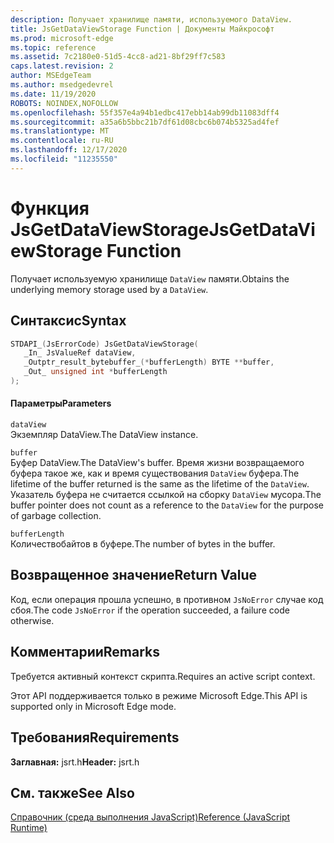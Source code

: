 ```yaml
---
description: Получает хранилище памяти, используемого DataView.
title: JsGetDataViewStorage Function | Документы Майкрософт
ms.prod: microsoft-edge
ms.topic: reference
ms.assetid: 7c2180e0-51d5-4cc8-ad21-8bf29ff7c583
caps.latest.revision: 2
author: MSEdgeTeam
ms.author: msedgedevrel
ms.date: 11/19/2020
ROBOTS: NOINDEX,NOFOLLOW
ms.openlocfilehash: 55f357e4a94b1edbc417ebb14ab99db11083dff4
ms.sourcegitcommit: a35a6b5bbc21b7df61d08cbc6b074b5325ad4fef
ms.translationtype: MT
ms.contentlocale: ru-RU
ms.lasthandoff: 12/17/2020
ms.locfileid: "11235550"
---
```

# <span data-ttu-id="010e4-103">Функция JsGetDataViewStorage</span><span class="sxs-lookup"><span data-stu-id="010e4-103">JsGetDataViewStorage Function</span></span>

<span data-ttu-id="010e4-104">Получает используемую хранилище `DataView` памяти.</span><span class="sxs-lookup"><span data-stu-id="010e4-104">Obtains the underlying memory storage used by a `DataView`.</span></span>  
  
## <span data-ttu-id="010e4-105">Синтаксис</span><span class="sxs-lookup"><span data-stu-id="010e4-105">Syntax</span></span>  
  
```cpp  
STDAPI_(JsErrorCode) JsGetDataViewStorage(  
   _In_ JsValueRef dataView,  
   _Outptr_result_bytebuffer_(*bufferLength) BYTE **buffer,  
   _Out_ unsigned int *bufferLength  
);  
```  
  
#### <span data-ttu-id="010e4-106">Параметры</span><span class="sxs-lookup"><span data-stu-id="010e4-106">Parameters</span></span>  
 `dataView`  
 <span data-ttu-id="010e4-107">Экземпляр DataView.</span><span class="sxs-lookup"><span data-stu-id="010e4-107">The DataView instance.</span></span>  
  
 `buffer`  
 <span data-ttu-id="010e4-108">Буфер DataView.</span><span class="sxs-lookup"><span data-stu-id="010e4-108">The DataView's buffer.</span></span> <span data-ttu-id="010e4-109">Время жизни возвращаемого буфера такое же, как и время существования `DataView` буфера.</span><span class="sxs-lookup"><span data-stu-id="010e4-109">The lifetime of the buffer returned is the same as the lifetime of the `DataView`.</span></span> <span data-ttu-id="010e4-110">Указатель буфера не считается ссылкой на сборку `DataView` мусора.</span><span class="sxs-lookup"><span data-stu-id="010e4-110">The buffer pointer does not count as a reference to the `DataView` for the purpose of garbage collection.</span></span>  
  
 `bufferLength`  
 <span data-ttu-id="010e4-111">Количествобайтов в буфере.</span><span class="sxs-lookup"><span data-stu-id="010e4-111">The number of bytes in the buffer.</span></span>  
  
## <span data-ttu-id="010e4-112">Возвращенное значение</span><span class="sxs-lookup"><span data-stu-id="010e4-112">Return Value</span></span>  
 <span data-ttu-id="010e4-113">Код, если операция прошла успешно, в противном `JsNoError` случае код сбоя.</span><span class="sxs-lookup"><span data-stu-id="010e4-113">The code `JsNoError` if the operation succeeded, a failure code otherwise.</span></span>  
  
## <span data-ttu-id="010e4-114">Комментарии</span><span class="sxs-lookup"><span data-stu-id="010e4-114">Remarks</span></span>  
 <span data-ttu-id="010e4-115">Требуется активный контекст скрипта.</span><span class="sxs-lookup"><span data-stu-id="010e4-115">Requires an active script context.</span></span>  
  
 <span data-ttu-id="010e4-116">Этот API поддерживается только в режиме Microsoft Edge.</span><span class="sxs-lookup"><span data-stu-id="010e4-116">This API is supported only in Microsoft Edge mode.</span></span>  
  
## <span data-ttu-id="010e4-117">Требования</span><span class="sxs-lookup"><span data-stu-id="010e4-117">Requirements</span></span>  
 <span data-ttu-id="010e4-118">**Заглавная:** jsrt.h</span><span class="sxs-lookup"><span data-stu-id="010e4-118">**Header:** jsrt.h</span></span>  
  
## <span data-ttu-id="010e4-119">См. также</span><span class="sxs-lookup"><span data-stu-id="010e4-119">See Also</span></span>  
 [<span data-ttu-id="010e4-120">Справочник (среда выполнения JavaScript)</span><span class="sxs-lookup"><span data-stu-id="010e4-120">Reference (JavaScript Runtime)</span></span>](../chakra-hosting/reference-javascript-runtime.md)
